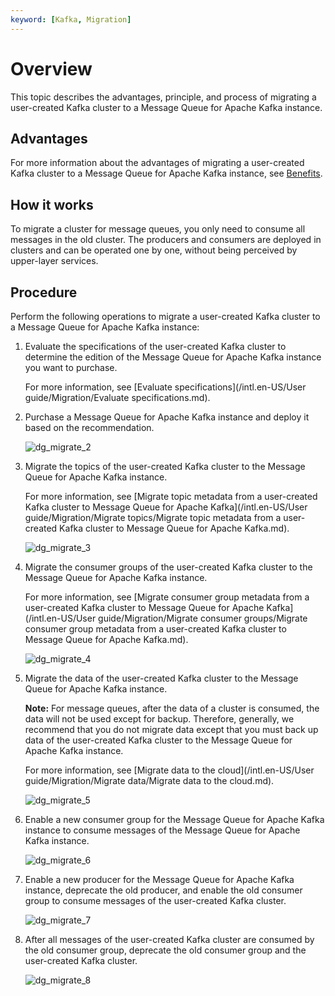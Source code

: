 ```yaml
---
keyword: [Kafka, Migration]
---
```


# Overview

This topic describes the advantages, principle, and process of migrating a user-created Kafka cluster to a Message Queue for Apache Kafka instance.

## Advantages

For more information about the advantages of migrating a user-created Kafka cluster to a Message Queue for Apache Kafka instance, see [Benefits](/intl.en-US/Introduction/Benefits.md).

## How it works

To migrate a cluster for message queues, you only need to consume all messages in the old cluster. The producers and consumers are deployed in clusters and can be operated one by one, without being perceived by upper-layer services.

## Procedure

Perform the following operations to migrate a user-created Kafka cluster to a Message Queue for Apache Kafka instance:

1.  Evaluate the specifications of the user-created Kafka cluster to determine the edition of the Message Queue for Apache Kafka instance you want to purchase.

    For more information, see [Evaluate specifications](/intl.en-US/User guide/Migration/Evaluate specifications.md).

2.  Purchase a Message Queue for Apache Kafka instance and deploy it based on the recommendation.

    ![dg_migrate_2](https://static-aliyun-doc.oss-cn-hangzhou.aliyuncs.com/assets/img/en-US/5350549951/p137634.png)

3.  Migrate the topics of the user-created Kafka cluster to the Message Queue for Apache Kafka instance.

    For more information, see [Migrate topic metadata from a user-created Kafka cluster to Message Queue for Apache Kafka](/intl.en-US/User guide/Migration/Migrate topics/Migrate topic metadata from a user-created Kafka cluster to Message Queue for Apache Kafka.md).

    ![dg_migrate_3](https://static-aliyun-doc.oss-cn-hangzhou.aliyuncs.com/assets/img/en-US/5350549951/p137635.png)

4.  Migrate the consumer groups of the user-created Kafka cluster to the Message Queue for Apache Kafka instance.

    For more information, see [Migrate consumer group metadata from a user-created Kafka cluster to Message Queue for Apache Kafka](/intl.en-US/User guide/Migration/Migrate consumer groups/Migrate consumer group metadata from a user-created Kafka cluster to Message Queue for Apache Kafka.md).

    ![dg_migrate_4](https://static-aliyun-doc.oss-cn-hangzhou.aliyuncs.com/assets/img/en-US/5350549951/p137636.png)

5.  Migrate the data of the user-created Kafka cluster to the Message Queue for Apache Kafka instance.

    **Note:** For message queues, after the data of a cluster is consumed, the data will not be used except for backup. Therefore, generally, we recommend that you do not migrate data except that you must back up data of the user-created Kafka cluster to the Message Queue for Apache Kafka instance.

    For more information, see [Migrate data to the cloud](/intl.en-US/User guide/Migration/Migrate data/Migrate data to the cloud.md).

    ![dg_migrate_5](https://static-aliyun-doc.oss-cn-hangzhou.aliyuncs.com/assets/img/en-US/5350549951/p137637.png)

6.  Enable a new consumer group for the Message Queue for Apache Kafka instance to consume messages of the Message Queue for Apache Kafka instance.

    ![dg_migrate_6](https://static-aliyun-doc.oss-cn-hangzhou.aliyuncs.com/assets/img/en-US/5350549951/p137638.png)

7.  Enable a new producer for the Message Queue for Apache Kafka instance, deprecate the old producer, and enable the old consumer group to consume messages of the user-created Kafka cluster.

    ![dg_migrate_7](https://static-aliyun-doc.oss-cn-hangzhou.aliyuncs.com/assets/img/en-US/6350549951/p137639.png)

8.  After all messages of the user-created Kafka cluster are consumed by the old consumer group, deprecate the old consumer group and the user-created Kafka cluster.

    ![dg_migrate_8](https://static-aliyun-doc.oss-cn-hangzhou.aliyuncs.com/assets/img/en-US/6350549951/p137642.png)


